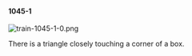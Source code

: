#### 1045-1
![train-1045-1-0.png](https://github.com/lil-lab/nlvr/raw/master/nlvr/train/images/63/train-1045-1-0.png "train-1045-1-0.png")

There is a triangle closely touching a corner of a box.